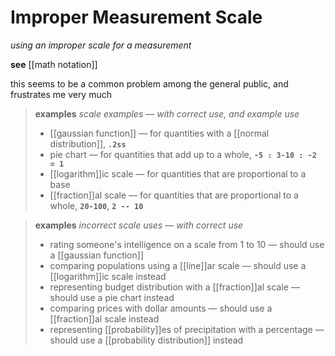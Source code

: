 # Improper Measurement Scale

_using an improper scale for a measurement_

**see** [[math notation]]

this seems to be a common problem among the general public, and frustrates me very much

> **examples** _scale examples &mdash; with correct use, and example use_
>
> - [[gaussian function]] &mdash; for quantities with a [[normal distribution]], **`.2ss`**
> - pie chart &mdash; for quantities that add up to a whole, **`-5 : 3-10 : -2 = 1`**
> - [[logarithm]]ic scale &mdash; for quantities that are proportional to a base
> - [[fraction]]al scale &mdash; for quantities that are proportional to a whole, **`20-100`**, **`2 -- 10`**

> **examples** _incorrect scale uses &mdash; with correct use_
>
> - rating someone's intelligence on a scale from 1 to 10 &mdash; should use a [[gaussian function]]
> - comparing populations using a [[line]]ar scale &mdash; should use a [[logarithm]]ic scale instead
> - representing budget distribution with a [[fraction]]al scale &mdash; should use a pie chart instead
> - comparing prices with dollar amounts &mdash; should use a [[fraction]]al scale instead
> - representing [[probability]]es of precipitation with a percentage &mdash; should use a [[probability distribution]] instead
